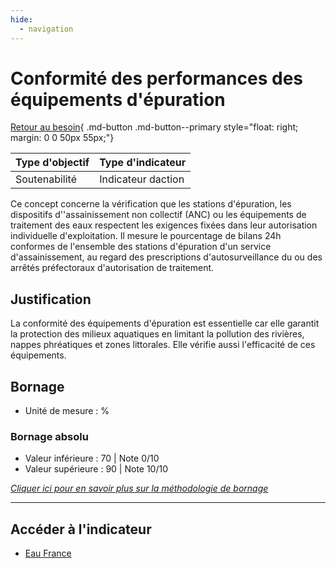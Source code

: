 ```yaml
---
hide:
  - navigation
---
```


# Conformité des performances des équipements d'épuration

[Retour au besoin](https://konsilion.github.io/diag360/pages/besoins/bv1){ .md-button .md-button--primary style="float: right; margin: 0 0 50px 55px;"}

|Type d'objectif|Type d'indicateur|
|--|--|
|Soutenabilité|Indicateur daction|

Ce  concept  concerne  la  vérification  que  les  stations  d'épuration, les dispositifs d''assainissement  non  collectif  (ANC)  ou  les  équipements  de  traitement  des  eaux respectent  les  exigences  fixées  dans  leur  autorisation  individuelle  d'exploitation. Il mesure  le  pourcentage  de  bilans  24h conformes  de  l'ensemble  des  stations d'épuration  d'un  service  d'assainissement,  au  regard  des  prescriptions d'autosurveillance du ou des arrêtés préfectoraux d'autorisation de traitement.

## Justification

La  conformité  des  équipements  d'épuration  est  essentielle  car  elle  garantit  la protection  des  milieux  aquatiques  en  limitant  la  pollution  des  rivières,  nappes phréatiques et zones littorales. Elle vérifie aussi l'efficacité de ces équipements.  

## Bornage

* Unité de mesure : %

### Bornage absolu

* Valeur inférieure : 70 | Note 0/10
* Valeur supérieure : 90 | Note 10/10
  
*[Cliquer ici pour en savoir plus sur la méthodologie de bornage](https://konsilion.github.io/diag360/pages/indicateurs/methode_bornage)*

---

## Accéder à l'indicateur

- [Eau France](https://www.services.eaufrance.fr/indicateurs/P254.3)











































